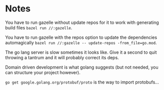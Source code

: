 # Notes

You have to run gazelle without update repos for it to work with generating build files `bazel run //:gazelle`.

You have to run gazelle with the repos option to update the dependencies automagically `bazel run //:gazelle -- update-repos -from_file=go.mod`.

The go lang server is slow sometimes it looks like. Give it a second to quit throwing a tantrum and it will probably correct its deps.

Domain driven development is what golang suggests (but not needed, you can structure your project however).

`go get google.golang.org/protobuf/proto` is the way to import protobufs...
